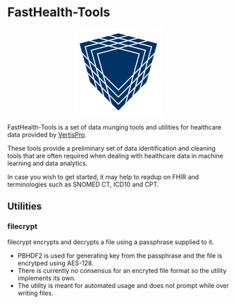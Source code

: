 # FastHealth-Tools
<p align="center">
    <img
      alt="FastHealth"
      src="fasthealth_logo.svg"
      width="200"
    />
</p>

FastHealth-Tools is a set of data munging tools and utilities for healthcare data provided by [VertisPro][]. 

These tools provide a preliminary set of data identification and cleaning tools that are often required when dealing with healthcare data in machine learning and data analytics.

In case you wish to get started, it may help to readup on FHIR and terminologies such as SNOMED CT, ICD10 and CPT.

## Utilities

### filecrypt
filecrypt encrypts and decrypts a file using a passphrase supplied to it. 
* PBHDF2 is used for generating key from the passphrase and the file is encrytped using AES-128. 
* There is currently no consensus for an encryted file format so the utility implements its own.
* The utility is meant for automated usage and does not prompt while over writing files.

[VertisPro]: https://vertispro.com
